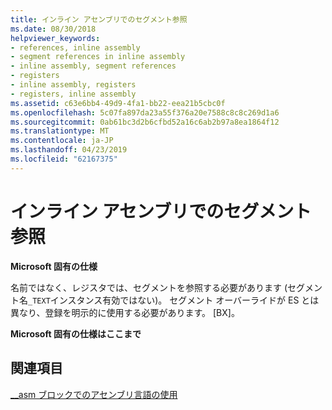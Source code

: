 ```yaml
---
title: インライン アセンブリでのセグメント参照
ms.date: 08/30/2018
helpviewer_keywords:
- references, inline assembly
- segment references in inline assembly
- inline assembly, segment references
- registers
- inline assembly, registers
- registers, inline assembly
ms.assetid: c63e6bb4-49d9-4fa1-bb22-eea21b5cbc0f
ms.openlocfilehash: 5c07fa897da23a55f376a20e7588c8c8c269d1a6
ms.sourcegitcommit: 0ab61bc3d2b6cfbd52a16c6ab2b97a8ea1864f12
ms.translationtype: MT
ms.contentlocale: ja-JP
ms.lasthandoff: 04/23/2019
ms.locfileid: "62167375"
---
```

# <a name="segment-references-in-inline-assembly"></a>インライン アセンブリでのセグメント参照

**Microsoft 固有の仕様**

名前ではなく、レジスタでは、セグメントを参照する必要があります (セグメント名`_TEXT`インスタンス有効ではない)。 セグメント オーバーライドが ES とは異なり、登録を明示的に使用する必要があります。 [BX]。

**Microsoft 固有の仕様はここまで**

## <a name="see-also"></a>関連項目

[__asm ブロックでのアセンブリ言語の使用](../../assembler/inline/using-assembly-language-in-asm-blocks.md)<br/>